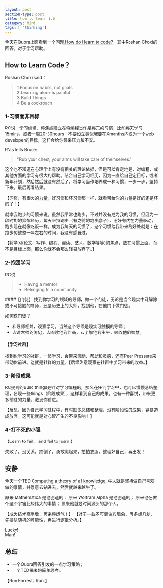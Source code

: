 ```yaml
---
layout: post
section-type: post
title: how to learn 1.0
category: Mind
tags: [ 'thinking']
---
```

今天在Quora上面看到一个问题,[How do I learn to code?](http://www.quora.com/How-do-I-learn-to-code-1)，其中Roshan Choxi的回答，对于学习帮助。

## How to Learn Code？

Roshan Choxi said：

> 1 Focus on habits, not goals   
> 2 Learning alone is painful  
> 3 Build Things  
> 4 Be a cockroach

### 1-习惯而非目标

RC说，学习编程，将焦点建立在将编程当作是每天的习惯，比如每天学习15mins，或者一周20-30hours，不要设立类似我要在Xmonths内成为一个web developer的目标，这样会给你带来压力和不安。

R'as tells Bruce: 

> "Rub your chest, your arms will take care of themselves."

这个也不知道在心理学上有没有相关的理论依据，但是可以肯定地是，对编程，或其他方面的学习有很大的帮助。结合自己学习经历，因为一直给自己定目标，或者新年计划，然后然后就没有然后了。将学习当作培养成一种习惯，一步一步，坚持下来，最后再看结果。

【习惯，有很大的力量，好习惯和坏习惯都一样，就看带给你的力量是好的还是坏的了！】

就拿我跑步的习惯来说，虽然我平常也跑步，不过并没有成为我的习惯，但因为一段时期的抑郁经历，每天坚持跑步（有之前的跑步底子），还好有内在力量驱动，跑步现在就像吃饭一样，成为我每天的习惯了，这个习惯给我带来的好处就是：在跑步的整整一年左右的时间，我没有感冒过。

【将学习(论文、写作、编程、阅读、艺术、数学等等)的焦点，放在习惯上面，而不是目标上面，那么你就不会那么轻易放弃了。】

### 2-抱团学习

RC说:

> * Having a mentor  
> * Belonging to a community

####【门徒】
找到你学习的领域的导师，做一个门徒，无论是当今现实中可解除或不可接触的导师，还是历史上的大师，找到他，在他门下做门徒。

如何做门徒？

* 和导师相处，观察学习，当然这个导师是现实可触摸的导师；
* 去读大师的传记，去阅读他的作品，去了解他的生平，吸收他的智慧。

#### 【学习社群】

找到你学习的社群，一起学习，会带来激励、帮助和灵感，还有Peer Pressure来带动你前进。这就是社群的力量。【后续注意观察在社群中学习带来的收益。】

### 3-阶段成果

RC提到的Build things是针对学习编程的，那么在任何学习中，也可以慢慢总结整理，出现一些things（阶段成果），这样看到自己的成果，也有一种喜悦，带来更多前进的力量，激发你前进。

【反思，因为自己学习过程中，有时缺少总结和整理，没有阶段性的成果，容易造成放弃。这可能就是对心智产生的不良影响！】

### 4-打不死的小强

【Learn to fail， and fail to learn.】

失败了，没关系，跌倒了，勇敢爬起来，拍拍衣服，整理好自己，再出发！

## 安静

今天一个TED [Computing a theory of all knowledge](http://www.ted.com/talks/stephen_wolfram_computing_a_theory_of_everything), 牛人就是坚持做自己喜欢做的事情，并愿意去钻进去，然后就越来越牛了。

原来 Mathematica 是他创造的；
原来 Wolfram Alpha 是他创造的；
原来他在做个这个宇宙比较伟大的事情；
原来他就是时间源头的那个人。

【成为技术高手后，再来将运气！】
【对于一些不可思议的现象，再多想几秒，先排除随机的可能性，再进行逻辑分析。】

Lucky!   
Man!

## 总结

* 一个Quora回答引发的一点学习策略；
* 一个TED带来的简单思考。

【Run Forrests Run.】